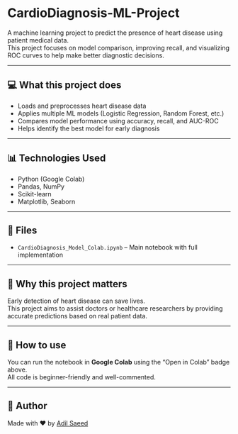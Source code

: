# CardioDiagnosis-ML-Project

A machine learning project to predict the presence of heart disease using patient medical data.  
This project focuses on model comparison, improving recall, and visualizing ROC curves to help make better diagnostic decisions.

---

## 💻 What this project does

- Loads and preprocesses heart disease data
- Applies multiple ML models (Logistic Regression, Random Forest, etc.)
- Compares model performance using accuracy, recall, and AUC-ROC
- Helps identify the best model for early diagnosis

---

## 📊 Technologies Used

- Python (Google Colab)
- Pandas, NumPy
- Scikit-learn
- Matplotlib, Seaborn

---

## 📁 Files

- `CardioDiagnosis_Model_Colab.ipynb` – Main notebook with full implementation

---

## 🧠 Why this project matters

Early detection of heart disease can save lives.  
This project aims to assist doctors or healthcare researchers by providing accurate predictions based on real patient data.

---

## 🔗 How to use

You can run the notebook in **Google Colab** using the “Open in Colab” badge above.  
All code is beginner-friendly and well-commented.

---

## 📌 Author

Made with ❤️ by [Adil Saeed](https://github.com/AdilSaeed0347)
